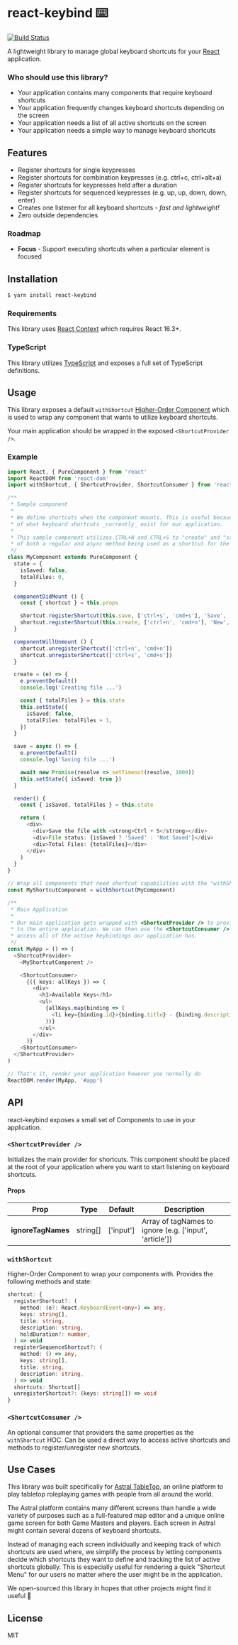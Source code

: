 # react-keybind ⌨️

[![Build Status](https://travis-ci.com/UnicornHeartClub/react-keybind.svg?branch=master)](https://travis-ci.com/UnicornHeartClub/react-keybind)

A lightweight library to manage global keyboard shortcuts for your [React](https://reactjs.org)
application.

### Who should use this library?

 * Your application contains many components that require keyboard shortcuts
 * Your application frequently changes keyboard shortcuts depending on the screen
 * Your application needs a list of all active shortcuts on the screen
 * Your application needs a simple way to manage keyboard shortcuts

## Features

 * Register shortcuts for single keypresses
 * Register shortcuts for combination keypresses (e.g. ctrl+c, ctrl+alt+a)
 * Register shortcuts for keypresses held after a duration
 * Register shortcuts for sequenced keypresses (e.g. up, up, down, down, enter)
 * Creates one listener for all keyboard shortcuts - _fast and lightweight!_
 * Zero outside dependencies

### Roadmap

 * **Focus** - Support executing shortcuts when a particular element is focused

## Installation

```bash
$ yarn install react-keybind
```

### Requirements

This library uses [React Context](https://reactjs.org/docs/context.html) which requires React 16.3+.

### TypeScript

This library utilizes [TypeScript](https://www.typescriptlang.org/) and exposes a full set of
TypeScript definitions.

## Usage

This library exposes a default `withShortcut`
[Higher-Order Component](https://reactjs.org/docs/higher-order-components.html) which is used to
wrap any component that wants to utilize keyboard shortcuts.

Your main application should be wrapped in the exposed `<ShortcutProvider />`.

### Example

```typescript
import React, { PureComponent } from 'react'
import ReactDOM from 'react-dom'
import withShortcut, { ShortcutProvider, ShortcutConsumer } from 'react-keybind'

/**
 * Sample component
 *
 * We define shortcuts when the component mounts. This is useful because we can globally keep track
 * of what keyboard shortcuts _currently_ exist for our application.
 *
 * This sample component utilizes CTRL+N and CTRL+S to "create" and "save" files. It shows the usage
 * of both a regular and async method being used as a shortcut for the app.
 */
class MyComponent extends PureComponent {
  state = {
    isSaved: false,
    totalFiles: 0,
  }

  componentDidMount () {
    const { shortcut } = this.props

    shortcut.registerShortcut(this.save, ['ctrl+s', 'cmd+s'], 'Save', 'Save a file')
    shortcut.registerShortcut(this.create, ['ctrl+n', 'cmd+n'], 'New', 'Create a new file')
  }

  componentWillUnmount () {
    shortcut.unregisterShortcut(['ctrl+n', 'cmd+n'])
    shortcut.unregisterShortcut(['ctrl+s', 'cmd+s'])
  }

  create = (e) => {
    e.preventDefault()
    console.log('Creating file ...')

    const { totalFiles } = this.state
    this.setState({
      isSaved: false,
      totalFiles: totalFiles + 1,
    })
  }

  save = async () => {
    e.preventDefault()
    console.log('Saving file ...')

    await new Promise(resolve => setTimeout(resolve, 1000))
    this.setState({ isSaved: true })
  }

  render() {
    const { isSaved, totalFiles } = this.state

    return (
      <div>
        <div>Save the file with <strong>Ctrl + S</strong></div>
        <div>File status: {isSaved ? 'Saved' : 'Not Saved'}</div>
        <div>Total Files: {totalFiles}</div>
      </div>
    )
  }
}

// Wrap all components that need shortcut capabilities with the "withShortcut" HOC
const MyShortcutComponent = withShortcut(MyComponent)

/**
 * Main Application
 *
 * Our main application gets wrapped with <ShortcutProvider /> to provide shortcut functionality
 * to the entire application. We can then use the <ShortcutConsumer /> in any child component to
 * access all of the active keybindings our application has.
 */
const MyApp = () => (
  <ShortcutProvider>
    <MyShortcutComponent />

    <ShortcutConsumer>
      {({ keys: allKeys }) => (
        <div>
          <h1>Available Keys</h1>
          <ul>
            {allKeys.map(binding => (
              <li key={binding.id}>{binding.title} - {binding.description}</li>
            ))}
          </ul>
        </div>
      )}
    <ShortcutConsumer>
  </ShortcutProvider>
)

// That's it, render your application however you normally do
ReactDOM.render(MyApp, '#app')
```

## API

react-keybind exposes a small set of Components to use in your application.

### `<ShortcutProvider />`

Initializes the main provider for shortcuts. This component should be placed at the root of your
application where you want to start listening on keyboard shortcuts.

#### Props

| **Prop** | **Type** | **Default** | **Description** |
| -------- | -------- | ----------- | --------------- |
| **ignoreTagNames** | string[] | ['input'] | Array of tagNames to ignore (e.g. ['input', 'article']) |

### `withShortcut`

Higher-Order Component to wrap your components with. Provides the following methods and state:

```typescript
shortcut: {
  registerShortcut?: (
    method: (e?: React.KeyboardEvent<any>) => any,
    keys: string[],
    title: string,
    description: string,
    holdDuration?: number,
  ) => void
  registerSequenceShortcut?: (
    method: () => any,
    keys: string[],
    title: string,
    description: string,
  ) => void
  shortcuts: Shortcut[]
  unregisterShortcut?: (keys: string[]) => void
}
```

### `<ShortcutConsumer />`

An optional consumer that providers the same properties as the `withShortcut` HOC. Can be used a
direct way to access active shortcuts and methods to register/unregister new shortcuts.

## Use Cases

This library was built specifically for [Astral TableTop](https://www.astraltabletop.com), an
online platform to play tabletop roleplaying games with people from all around the world.

The Astral platform contains many different screens than handle a wide variety of purposes such as
a full-featured map editor and a unique online game screen for both Game Masters and players. Each
screen in Astral might contain several dozens of keyboard shortcuts.

Instead of managing each screen individually and keeping track of which shortcuts are used where,
we simplify the process by letting components decide which shortcuts they want to define and
tracking the list of active shortcuts globally. This is especially useful for rendering a quick
"Shortcut Menu" for our users no matter where the user might be in the application.

We open-sourced this library in hopes that other projects might find it useful 💙

## License

MIT
